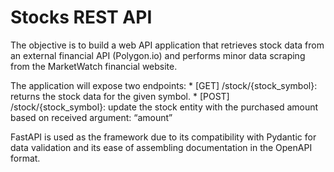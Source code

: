 # Stocks REST API #


The objective is to build a web API application that retrieves stock data from an external financial API (Polygon.io) and performs minor data scraping from the MarketWatch financial website.

The application will expose two endpoints:
    * [GET] /stock/{stock_symbol}: returns the stock data for the given symbol.
    * [POST] /stock/{stock_symbol}: update the stock entity with the purchased amount based on received argument: “amount”

FastAPI is used as the framework due to its compatibility with Pydantic for data validation and its ease of assembling documentation in the OpenAPI format.


